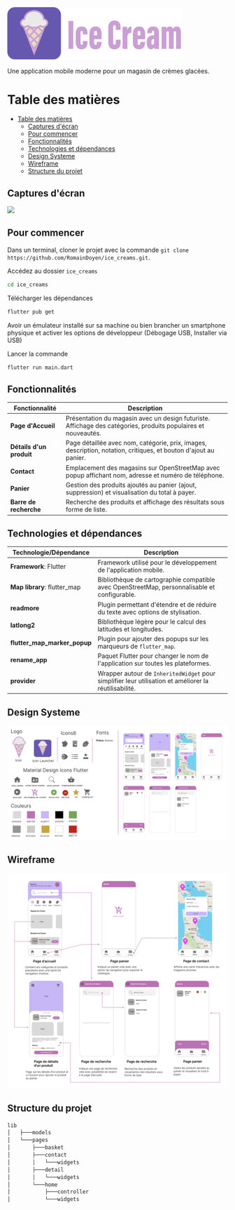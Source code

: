<img src="./assets/ice_cream_logo.png" width="400" alt="Ice Cream Logo">

Une application mobile moderne pour un magasin de crèmes glacées.

# Table des matières

- [Table des matières](#table-des-matières)
  - [Captures d'écran](#captures-décran)
  - [Pour commencer](#pour-commencer)
  - [Fonctionnalités](#fonctionnalités)
  - [Technologies et dépendances](#technologies-et-dépendances)
  - [Design Systeme](#design-systeme)
  - [Wireframe](#wireframe)
  - [Structure du projet](#structure-du-projet)

## Captures d'écran

![](./assets/IceCreamsPhone.png)

## Pour commencer

Dans un terminal, cloner le projet avec la commande `git clone https://github.com/RomainDoyen/ice_creams.git`.

Accédez au dossier `ice_creams`

```bash
cd ice_creams
```

Télécharger les dépendances 

```bash
flutter pub get
```

Avoir un émulateur installé sur sa machine ou bien brancher un smartphone physique et activer les options de développeur (Débogage USB, Installer via USB)

Lancer la commande 

```bash
flutter run main.dart
```

## Fonctionnalités

| Fonctionnalité           | Description                                                                                                      |
| ------------------------ | ---------------------------------------------------------------------------------------------------------------- |
| **Page d'Accueil**       | Présentation du magasin avec un design futuriste. Affichage des catégories, produits populaires et nouveautés.   |
| **Détails d'un produit** | Page détaillée avec nom, catégorie, prix, images, description, notation, critiques, et bouton d'ajout au panier. |
| **Contact**              | Emplacement des magasins sur OpenStreetMap avec popup affichant nom, adresse et numéro de téléphone.             |
| **Panier**               | Gestion des produits ajoutés au panier (ajout, suppression) et visualisation du total à payer.                   |
| **Barre de recherche**   | Recherche des produits et affichage des résultats sous forme de liste.                                           |

## Technologies et dépendances

| Technologie/Dépendance       | Description                                                                                           |
| ---------------------------- | ----------------------------------------------------------------------------------------------------- |
| **Framework**: Flutter       | Framework utilisé pour le développement de l'application mobile.                                      |
| **Map library**: flutter_map | Bibliothèque de cartographie compatible avec OpenStreetMap, personnalisable et configurable.          |
| **readmore**                 | Plugin permettant d'étendre et de réduire du texte avec options de stylisation.                       |
| **latlong2**                 | Bibliothèque légère pour le calcul des latitudes et longitudes.                                       |
| **flutter_map_marker_popup** | Plugin pour ajouter des popups sur les marqueurs de `flutter_map`.                                    |
| **rename_app**               | Paquet Flutter pour changer le nom de l'application sur toutes les plateformes.                       |
| **provider**                 | Wrapper autour de `InheritedWidget` pour simplifier leur utilisation et améliorer la réutilisabilité. |

## Design Systeme

![Design System](./assets/DesignSystem.png)

## Wireframe

![Wireframe](./assets/Wireframe.png)

## Structure du projet

```bash
lib
│   ├───models
│   └───pages
│       ├───basket
│       ├───contact
│       │   └───widgets
│       ├───detail
│       │   └───widgets
│       └───home
│           ├───controller
│           └───widgets
```
